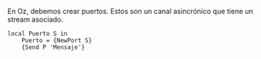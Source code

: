 En Oz, debemos crear puertos. Estos son un canal asincrónico que tiene un stream asociado.

```Oz
local Puerto S in
	Puerto = {NewPort S}
	{Send P 'Mensaje'}
	
```